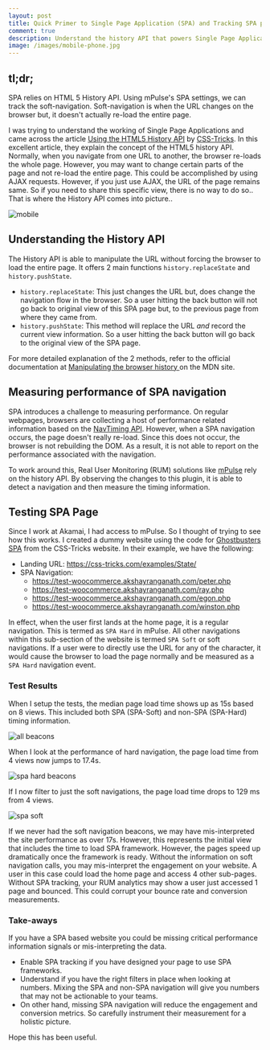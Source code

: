 ```yaml
---
layout: post
title: Quick Primer to Single Page Application (SPA) and Tracking SPA pages
comment: true
description: Understand the history API that powers Single Page Application (SPA) and learn how this is leveraged by real user monitoring solutions like mPulse for reporting performance of SPA pages .
image: /images/mobile-phone.jpg
---
```


## tl;dr;
SPA relies on HTML 5 History API. Using mPulse's SPA settings, we can track the soft-navigation. Soft-navigation is when the URL changes on the browser but, it doesn't actually re-load the entire page. 


I was trying to understand the working of Single Page Applications and came across the article [Using the HTML5 History API](https://css-tricks.com/using-the-html5-history-api/) by [CSS-Tricks](https://css-tricks.com/). In this excellent article, they explain the concept of the HTML5 history API. Normally, when you navigate from one URL to another, the browser re-loads the whole page. However, you may want to change certain parts of the page and not re-load the entire page. This could be accomplished by using AJAX requests. However, if you just use AJAX, the URL of the page remains same. So if you need to share this specific view, there is no way to do so.. That is where the History API comes into picture..

![mobile](https://res.cloudinary.com/akshayranganath-dflt/image/upload/f_auto,q_auto/blog/mobile.jpg)

## Understanding the History API

The History API is able to manipulate the URL without forcing the browser to load the entire page. It offers 2 main functions `history.replaceState` and `history.pushState`. 

* `history.replaceState`: This just changes the URL but, does change the navigation flow in the browser. So a user hitting the back button will not go back to original view of this SPA page but, to the previous page from where they came from.
* `history.pushState`: This method will replace the URL _and_ record the current view information. So a user hitting the back button will go back to the original view of the SPA page.

For more detailed explanation of the 2 methods, refer to the official documentation at [Manipulating the browser history
](https://developer.mozilla.org/en-US/docs/Web/API/History_API) on the MDN site.

## Measuring performance of SPA navigation

SPA introduces a challenge to measuring performance. On regular webpages, browsers are collecting a host of performance related information based on the [NavTiming API](https://developer.mozilla.org/en-US/docs/Web/API/Navigation_timing_API). However, when a SPA navigation occurs, the page doesn't really re-load. Since this does not occur, the browser is not rebuilding the DOM. As a result, it is not able to report on the performance associated with the navigation.

To work around this, Real User Monitoring (RUM) solutions like [mPulse](https://developer.akamai.com/akamai-mpulse) rely on the history API. By observing the changes to this plugin, it is able to detect a navigation and then measure the timing information.

## Testing SPA Page

Since I work at Akamai, I had access to mPulse. So I thought of trying to see how this works. I created a dummy website using the code for [Ghostbusters SPA](https://css-tricks.com/examples/State/) from the CSS-Tricks website. In their example, we have the following:

* Landing URL: https://css-tricks.com/examples/State/
* SPA Navigation: 
	* https://test-woocommerce.akshayranganath.com/peter.php
	* https://test-woocommerce.akshayranganath.com/ray.php
	* https://test-woocommerce.akshayranganath.com/egon.php
	* https://test-woocommerce.akshayranganath.com/winston.php

In effect, when the user first lands at the home page, it is a regular navigation. This is termed as `SPA Hard` in mPulse. All other navigations within this sub-section of the website is termed `SPA Soft` or soft navigations. If a user were to directly use the URL for any of the character, it would cause the browser to load the page normally and be measured as a `SPA Hard` navigation event.

### Test Results

When I setup the tests, the median page load time shows up as 15s based on 8 views. This included both SPA (SPA-Soft) and non-SPA (SPA-Hard) timing information.

![all beacons](https://res.cloudinary.com/akshayranganath-dflt/image/upload/f_auto,q_auto/blog/all%2520beacons.png)

When I look at the performance of hard navigation, the page load time from 4 views now jumps to 17.4s.

![spa hard beacons](https://res.cloudinary.com/akshayranganath-dflt/image/upload/f_auto,q_auto/blog/spa%2520hard%2520beacons.png)

If I now filter to just the soft navigations, the page load time drops to 129 ms from 4 views.

![spa soft](https://res.cloudinary.com/akshayranganath-dflt/image/upload/f_auto,q_auto/blog/spa%2520soft.png)

If we never had the soft navigation beacons, we may have mis-interpreted the site performance as over 17s. However, this represents the initial view that includes the time to load SPA framework. However, the pages speed up dramatically once the framework is ready. Without the information on soft navigation calls, you may mis-interpret the engagement on your website. A user in this case could load the home page and access 4 other sub-pages. Without SPA tracking, your RUM analytics may show a user just accessed 1 page and bounced. This could corrupt your bounce rate and conversion measurements.

### Take-aways

If you have a SPA based website you could be missing critical performance information signals or mis-interpreting the data.

* Enable SPA tracking if you have designed your page to use SPA frameworks.
* Understand if you have the right filters in place when looking at numbers. Mixing the SPA and non-SPA navigation will give you numbers that may not be actionable to your teams.
* On other hand, missing SPA navigation will reduce the engagement and conversion metrics. So carefully instrument their measurement for a holistic picture.

Hope this has been useful.